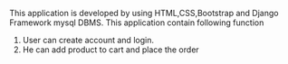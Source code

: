 This application is developed by using HTML,CSS,Bootstrap and Django Framework mysql DBMS.
This application contain following function 
1. User can create account and login.
2. He can add product to cart and place the order
